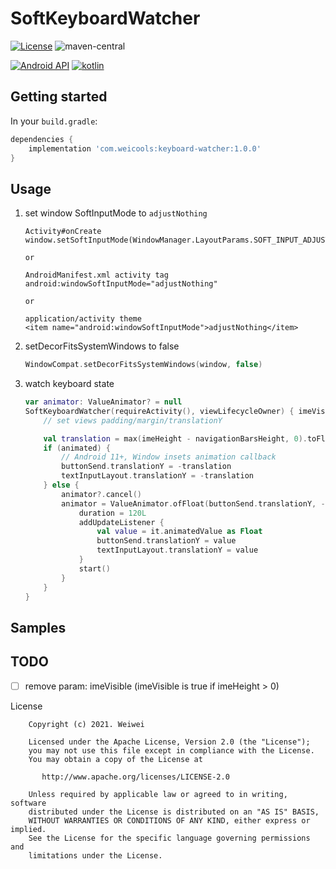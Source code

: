 # SoftKeyboardWatcher

[![License](https://img.shields.io/badge/license-Apache%202.0-blue.svg)](https://github.com/lecymeng/SoftKeyboardWatcher/blob/main/LICENSE)
![maven-central](https://img.shields.io/maven-central/v/com.weicools/keyboard-watcher.svg)

[![Android API](https://img.shields.io/badge/api-21%2B-brightgreen.svg?style=for-the-badge)](https://android-arsenal.com/api?level=21)
[![kotlin](https://img.shields.io/github/languages/top/adrielcafe/voyager.svg?style=for-the-badge&color=blueviolet)](https://kotlinlang.org/)

## Getting started

In your `build.gradle`:

```groovy
dependencies {
    implementation 'com.weicools:keyboard-watcher:1.0.0'
}
```

## Usage

1. set window SoftInputMode to `adjustNothing`

    ```shell
    Activity#onCreate
    window.setSoftInputMode(WindowManager.LayoutParams.SOFT_INPUT_ADJUST_NOTHING)

    or

    AndroidManifest.xml activity tag
    android:windowSoftInputMode="adjustNothing"

    or

    application/activity theme
    <item name="android:windowSoftInputMode">adjustNothing</item>
    ```

2. setDecorFitsSystemWindows to false

    ```kotlin
    WindowCompat.setDecorFitsSystemWindows(window, false)
    ```

3. watch keyboard state

    ```kotlin
    var animator: ValueAnimator? = null
    SoftKeyboardWatcher(requireActivity(), viewLifecycleOwner) { imeVisible, imeHeight, navigationBarsHeight, animated ->
        // set views padding/margin/translationY

        val translation = max(imeHeight - navigationBarsHeight, 0).toFloat()
        if (animated) {
            // Android 11+, Window insets animation callback
            buttonSend.translationY = -translation
            textInputLayout.translationY = -translation
        } else {
            animator?.cancel()
            animator = ValueAnimator.ofFloat(buttonSend.translationY, -translation).apply {
                duration = 120L
                addUpdateListener {
                    val value = it.animatedValue as Float
                    buttonSend.translationY = value
                    textInputLayout.translationY = value
                }
                start()
            }
        }
    }
    ```

## Samples

## TODO

- [ ] remove param: imeVisible (imeVisible is true if imeHeight > 0)

License

```license
    Copyright (c) 2021. Weiwei

    Licensed under the Apache License, Version 2.0 (the "License");
    you may not use this file except in compliance with the License.
    You may obtain a copy of the License at

       http://www.apache.org/licenses/LICENSE-2.0

    Unless required by applicable law or agreed to in writing, software
    distributed under the License is distributed on an "AS IS" BASIS,
    WITHOUT WARRANTIES OR CONDITIONS OF ANY KIND, either express or implied.
    See the License for the specific language governing permissions and
    limitations under the License.
```
